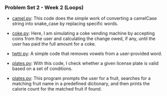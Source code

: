 ### Problem Set 2 - Week 2 (Loops)
- [camel.py](./camel.py):  This code does the simple work of converting a camelCase string into snake_case by replacing specific words.
  
- [coke.py](./coke.py):  Here, I am simulating a coke vending machine by accepting coins from the user and calculating the change owed, if any, until the user has paid the full amount for a coke.

- [twttr.py](./twttr.py):  A simple code that removes vowels from a user-provided word.
  
- [plates.py](./plates.py):  With this code, I check whether a given license plate is valid based on a set of conditions.
  
- [plates.py](./plates.py):  This program prompts the user for a fruit, searches for a matching fruit name in a predefined dictionary, and then prints the calorie count for the matched fruit if found.

